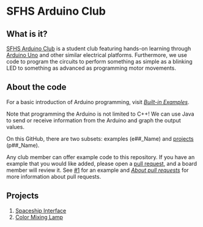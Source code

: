 # SFHS Arduino Club

## What is it?
[SFHS Arduino Club](https://www.sfhs-arduino-club.com) is a student club featuring hands-on learning through [Arduino Uno](https://www.arduino.cc/) and other similar electrical platforms. Furthermore, we use code to program the circuits to perform something as simple as a blinking LED to something as advanced as programming motor movements.

## About the code
For a basic introduction of Arduino programming, visit [*Built-in Examples*](https://www.arduino.cc/en/Tutorial/BuiltInExamples).

Note that programming the Arduino is not limited to C++! We can use Java to send or receive information from the Arduino and graph the output values.

On this GitHub, there are two subsets: examples (e##_Name) and [projects](https://www.sfhs-arduino-club.com/projects) (p##_Name).

Any club member can offer example code to this repository. If you have an example that you would like added, please open a [pull request](https://github.com/sfhs-arduino-club/sfhs-arduino-club/pulls), and a board member will review it. See [#1](https://github.com/sfhs-arduino-club/sfhs-arduino-club/pull/1) for an example and [*About pull requests*](https://docs.github.com/en/github/collaborating-with-issues-and-pull-requests/about-pull-requests) for more information about pull requests.

## Projects
1. [Spaceship Interface](https://www.sfhs-arduino-club.com/projects/spaceship-interface)
2. [Color Mixing Lamp](https://www.sfhs-arduino-club.com/projects/color-mixing-lamp)
